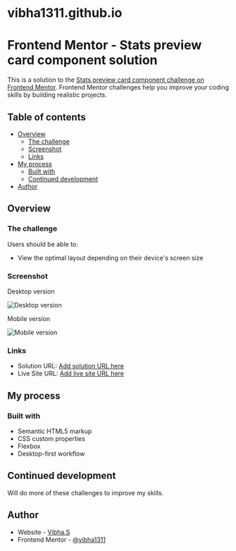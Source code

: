 # vibha1311.github.io
# Frontend Mentor - Stats preview card component solution

This is a solution to the [Stats preview card component challenge on Frontend Mentor](https://www.frontendmentor.io/challenges/stats-preview-card-component-8JqbgoU62). Frontend Mentor challenges help you improve your coding skills by building realistic projects.

## Table of contents

- [Overview](#overview)
  - [The challenge](#the-challenge)
  - [Screenshot](#screenshot)
  - [Links](#links)
- [My process](#my-process)
  - [Built with](#built-with)
  - [Continued development](#continued-development)
- [Author](#author)


## Overview

### The challenge

Users should be able to:

- View the optimal layout depending on their device's screen size

### Screenshot

Desktop version

![Desktop version
](https://github.com/vibha1311/vibha1311.github.io/blob/main/screenshot/desktop-version.png)


Mobile version

![Mobile version
](https://github.com/vibha1311/vibha1311.github.io/blob/main/screenshot/mobile-version.png)



### Links

- Solution URL: [Add solution URL here](https://github.com/vibha1311/frontendmentor-Stats-preview-card-component)
- Live Site URL: [Add live site URL here](https://vibha1311.github.io/)

## My process

### Built with

- Semantic HTML5 markup
- CSS custom properties
- Flexbox
- Desktop-first workflow

## Continued development


Will do more of these challenges to improve my skills.

## Author

- Website - [Vibha.S](https://www.your-site.com)
- Frontend Mentor - [@vibha1311](https://www.frontendmentor.io/profile/yourusername)
